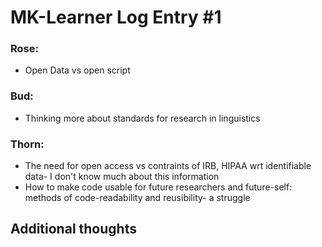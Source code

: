 # MK-Learner Log Entry #1 

### Rose:
- Open Data vs open script

### Bud: 
- Thinking more about standards for research in linguistics

### Thorn: 
- The need for open access vs contraints of IRB, HIPAA wrt identifiable data- I don't know much about this
  information
- How to make code usable for future researchers and future-self: methods of code-readability and reusibility- a struggle

## Additional thoughts


